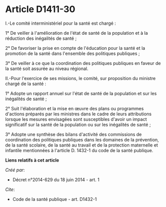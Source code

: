# Article D1411-30

I.-Le comité interministériel pour la santé est chargé : 

1° De veiller à l'amélioration de l'état de santé de la population et à la réduction des inégalités de santé ; 

2° De favoriser la prise en compte de l'éducation pour la santé et la promotion de la santé dans l'ensemble des politiques
publiques ; 

3° De veiller à ce que la coordination des politiques publiques en faveur de la santé soit assurée au niveau régional. 

II.-Pour l'exercice de ses missions, le comité, sur proposition du ministre chargé de la santé : 

1° Adopte un rapport annuel sur l'état de santé de la population et sur les inégalités de santé ; 

2° Suit l'élaboration et la mise en œuvre des plans ou programmes d'actions préparés par les ministres dans le cadre de leurs
attributions lorsque les mesures envisagées sont susceptibles d'avoir un impact significatif sur la santé de la population ou
sur les inégalités de santé ; 

3° Adopte une synthèse des bilans d'activité des commissions de coordination des politiques publiques dans les domaines de la
prévention, de la santé scolaire, de la santé au travail et de la protection maternelle et infantile mentionnées à l'article
D. 1432-1 du code de la santé publique.

**Liens relatifs à cet article**

_Créé par_:

  - Décret n°2014-629 du 18 juin 2014 - art. 1

_Cite_:

  - Code de la santé publique - art. D1432-1
